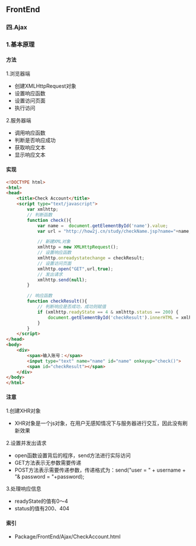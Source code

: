 ## FrontEnd

### 四.Ajax

### 1.基本原理

#### 方法

1.浏览器端

- 创建XMLHttpRequest对象
- 设置响应函数
- 设置访问页面
- 执行访问

2.服务器端

- 调用响应函数
- 判断是否响应成功
- 获取响应文本
- 显示响应文本

#### 实现

```html
<!DOCTYPE html>
<html>
<head>
	<title>Check Account</title>
	<script type="text/javascript">
		var xmlhttp;
		// 判断函数
		function check(){
			var name =  document.getElementById('name').value;
			var url = "http://how2j.cn/study/checkName.jsp?name="+name;

			// 新建XML对象
			xmlhttp = new XMLHttpRequest();
			// 设置响应函数
			xmlhttp.onreadystatechange = checkResult;
			// 设置访问页面
			xmlhttp.open("GET",url,true);
			// 发出请求
			xmlhttp.send(null);
		}

		// 响应函数
		function checkResult(){
			// 判断响应是否成功，成功则赋值
			if (xmlhttp.readyState == 4 & xmlhttp.status == 200) {
				document.getElementById('checkResult').innerHTML = xmlhttp.responseText;
			}
		}
	</script>
</head>
<body>
	<div>
		<span>输入账号：</span>
		<input type="text" name="name" id="name" onkeyup="check()">
		<span id="checkResult"></span>
	</div>
</body>
</html>
```

#### 注意

1.创建XHR对象

- XHR对象是一个js对象，在用户无感知情况下与服务器进行交互，因此没有刷新效果

2.设置并发出请求

- open函数设置背后的程序，send方法进行实际访问
- GET方法表示无参数需要传递
- POST方法表示需要传递参数，传递格式为：send("user = " + username + "& password = "+password);

3.处理响应信息

- readyState的值有0～4
- status的值有200、404

#### 索引

- Package/FrontEnd/Ajax/CheckAccount.html